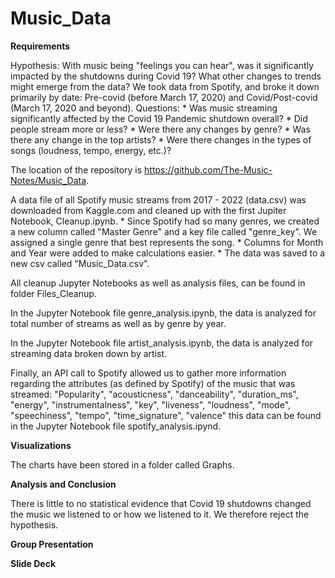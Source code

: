 # Music_Data

**Requirements**

<!-- Completed Analysis Uploaded to GitHub 
Final data analysis contains ample and complete information in README file 
Final repository is acceptable for professional quality presentation  -->


Hypothesis:  With music being "feelings you can hear", was it significantly impacted by the shutdowns during Covid 19?   What other changes to trends might emerge from the data?  We took data from Spotify, and broke it down primarily by date:  Pre-covid (before March 17, 2020) and Covid/Post-covid (March 17, 2020 and beyond).
Questions:
    * Was music streaming significantly affected by the Covid 19 Pandemic shutdown overall?
    * Did people stream more or less?
    * Were there any changes by genre?
    * Was there any change in the top artists?
    * Were there changes in the types of songs (loudness, tempo, energy, etc.)?

The location of the repository is https://github.com/The-Music-Notes/Music_Data.

A data file of all Spotify music streams from 2017 - 2022 (data.csv) was downloaded from Kaggle.com and cleaned up with the first Jupiter Notebook, Cleanup.ipynb.
    * Since Spotify had so many genres, we created a new column called "Master Genre" and a key file called "genre_key".  We assigned a single genre that best represents the song.
    * Columns for Month and Year were added to make calculations easier.
    * The data was saved to a new csv called "Music_Data.csv".

All cleanup Jupyter Notebooks as well as analysis files, can be found in folder Files_Cleanup.

In the Jupyter Notebook file genre_analysis.ipynb, the data is analyzed for total number of streams as well as by genre by year.

In the Jupyter Notebook file artist_analysis.ipynb, the data is analyzed for streaming data broken down by artist.

Finally, an API call to Spotify allowed us to gather more information regarding the attributes (as defined by Spotify) of the music that was streamed: 
"Popularity", "acousticness", "danceability", "duration_ms", "energy", "instrumentalness", "key", "liveness", "loudness", "mode", "speechiness", "tempo", "time_signature", "valence"
this data can be found in the Jupyter Notebook file spotify_analysis.ipynd.

**Visualizations** 

<!-- 6–8 visualizations of data (at least two per question) 
Clear and accurate labeling of images 
Visualizations supported with ample and precise explanation -->


The charts have been stored in a folder called Graphs.

**Analysis and Conclusion**

<!-- Write-up summarizes major findings and implications at a professional level 
Each question in the project proposal is answered with precise descriptions and findings 
Findings are strongly supported with numbers and visualizations 
Each question response is supported with a well-discerned statistical analysis from lessons (e.g., aggregation, correlation, comparison, summary statistics, sentiment analysis, and time series analysis)  -->

There is little to no statistical evidence that Covid 19 shutdowns changed the music we listened to or how we listened to it.  We therefore reject the hypothesis.

**Group Presentation**

<!-- All group members spoke during the presentation 
Group was well prepared 
Presentation is relevant to material 
Presentation maintains audience interest  -->

**Slide Deck**

<!-- Slides are visually clean and professional 
Slides are relevant to material 
Slides effectively demonstrate the project 
Slides are clear and maintain audience interest  -->
